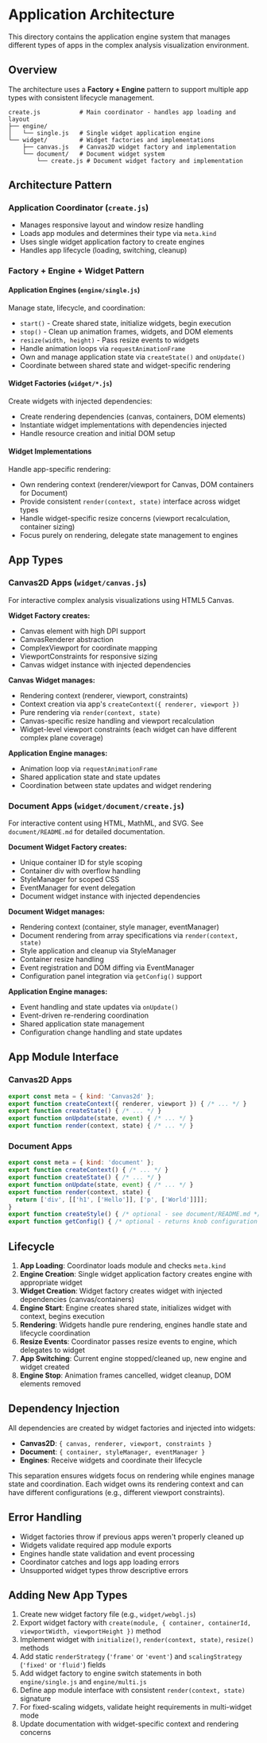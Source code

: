 # Application Architecture

This directory contains the application engine system that manages different types of apps in the complex analysis visualization environment.

## Overview

The architecture uses a **Factory + Engine** pattern to support multiple app types with consistent lifecycle management.

```
create.js           # Main coordinator - handles app loading and layout
├── engine/
│   └── single.js   # Single widget application engine
└── widget/         # Widget factories and implementations
    ├── canvas.js   # Canvas2D widget factory and implementation
    └── document/   # Document widget system
        └── create.js # Document widget factory and implementation
```

## Architecture Pattern

### Application Coordinator (`create.js`)
- Manages responsive layout and window resize handling
- Loads app modules and determines their type via `meta.kind`
- Uses single widget application factory to create engines
- Handles app lifecycle (loading, switching, cleanup)

### Factory + Engine + Widget Pattern

#### Application Engines (`engine/single.js`)
Manage state, lifecycle, and coordination:
- `start()` - Create shared state, initialize widgets, begin execution
- `stop()` - Clean up animation frames, widgets, and DOM elements
- `resize(width, height)` - Pass resize events to widgets
- Handle animation loops via `requestAnimationFrame`
- Own and manage application state via `createState()` and `onUpdate()`
- Coordinate between shared state and widget-specific rendering

#### Widget Factories (`widget/*.js`)
Create widgets with injected dependencies:
- Create rendering dependencies (canvas, containers, DOM elements)
- Instantiate widget implementations with dependencies injected
- Handle resource creation and initial DOM setup

#### Widget Implementations
Handle app-specific rendering:
- Own rendering context (renderer/viewport for Canvas, DOM containers for Document)
- Provide consistent `render(context, state)` interface across widget types
- Handle widget-specific resize concerns (viewport recalculation, container sizing)
- Focus purely on rendering, delegate state management to engines

## App Types

### Canvas2D Apps (`widget/canvas.js`)
For interactive complex analysis visualizations using HTML5 Canvas.

**Widget Factory creates:**
- Canvas element with high DPI support
- CanvasRenderer abstraction
- ComplexViewport for coordinate mapping
- ViewportConstraints for responsive sizing
- Canvas widget instance with injected dependencies

**Canvas Widget manages:**
- Rendering context (renderer, viewport, constraints)
- Context creation via app's `createContext({ renderer, viewport })`
- Pure rendering via `render(context, state)`
- Canvas-specific resize handling and viewport recalculation
- Widget-level viewport constraints (each widget can have different complex plane coverage)

**Application Engine manages:**
- Animation loop via `requestAnimationFrame`
- Shared application state and state updates
- Coordination between state updates and widget rendering

### Document Apps (`widget/document/create.js`)
For interactive content using HTML, MathML, and SVG. See `document/README.md` for detailed documentation.

**Document Widget Factory creates:**
- Unique container ID for style scoping
- Container div with overflow handling
- StyleManager for scoped CSS
- EventManager for event delegation
- Document widget instance with injected dependencies

**Document Widget manages:**
- Rendering context (container, style manager, eventManager)
- Document rendering from array specifications via `render(context, state)`
- Style application and cleanup via StyleManager
- Container resize handling
- Event registration and DOM diffing via EventManager
- Configuration panel integration via `getConfig()` support

**Application Engine manages:**
- Event handling and state updates via `onUpdate()`
- Event-driven re-rendering coordination
- Shared application state management
- Configuration change handling and state updates

## App Module Interface

### Canvas2D Apps
```javascript
export const meta = { kind: 'Canvas2d' };
export function createContext({ renderer, viewport }) { /* ... */ }
export function createState() { /* ... */ }
export function onUpdate(state, event) { /* ... */ }
export function render(context, state) { /* ... */ }
```

### Document Apps
```javascript
export const meta = { kind: 'document' };
export function createContext() { /* ... */ }
export function createState() { /* ... */ }
export function onUpdate(state, event) { /* ... */ }
export function render(context, state) {
  return ['div', [['h1', ['Hello']], ['p', ['World']]]];
}
export function createStyle() { /* optional - see document/README.md */ }
export function getConfig() { /* optional - returns knob configuration */ }
```

## Lifecycle

1. **App Loading**: Coordinator loads module and checks `meta.kind`
2. **Engine Creation**: Single widget application factory creates engine with appropriate widget
3. **Widget Creation**: Widget factory creates widget with injected dependencies (canvas/containers)
4. **Engine Start**: Engine creates shared state, initializes widget with context, begins execution
5. **Rendering**: Widgets handle pure rendering, engines handle state and lifecycle coordination
6. **Resize Events**: Coordinator passes resize events to engine, which delegates to widget
7. **App Switching**: Current engine stopped/cleaned up, new engine and widget created
8. **Engine Stop**: Animation frames cancelled, widget cleanup, DOM elements removed

## Dependency Injection

All dependencies are created by widget factories and injected into widgets:
- **Canvas2D**: `{ canvas, renderer, viewport, constraints }`
- **Document**: `{ container, styleManager, eventManager }`
- **Engines**: Receive widgets and coordinate their lifecycle

This separation ensures widgets focus on rendering while engines manage state and coordination. Each widget owns its rendering context and can have different configurations (e.g., different viewport constraints).

## Error Handling

- Widget factories throw if previous apps weren't properly cleaned up
- Widgets validate required app module exports
- Engines handle state validation and event processing
- Coordinator catches and logs app loading errors
- Unsupported widget types throw descriptive errors

## Adding New App Types

1. Create new widget factory file (e.g., `widget/webgl.js`)
2. Export widget factory with `create(module, { container, containerId, viewportWidth, viewportHeight })` method
3. Implement widget with `initialize()`, `render(context, state)`, `resize()` methods
4. Add static `renderStrategy` (`'frame'` or `'event'`) and `scalingStrategy` (`'fixed'` or `'fluid'`) fields
5. Add widget factory to engine switch statements in both `engine/single.js` and `engine/multi.js`
6. Define app module interface with consistent `render(context, state)` signature
7. For fixed-scaling widgets, validate height requirements in multi-widget mode
8. Update documentation with widget-specific context and rendering concerns
